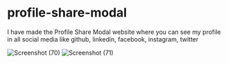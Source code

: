 # profile-share-modal
I have made the Profile Share Modal website where you can see my profile in all social media like github, linkedin, facebook, instagram, twitter

![Screenshot (70)](https://user-images.githubusercontent.com/92274739/229268469-960637fb-3484-4b7f-9706-d3d6d7cfae62.png)
![Screenshot (71)](https://user-images.githubusercontent.com/92274739/229268477-e81fee74-2548-4d2d-b4f4-97416c6067d0.png)
